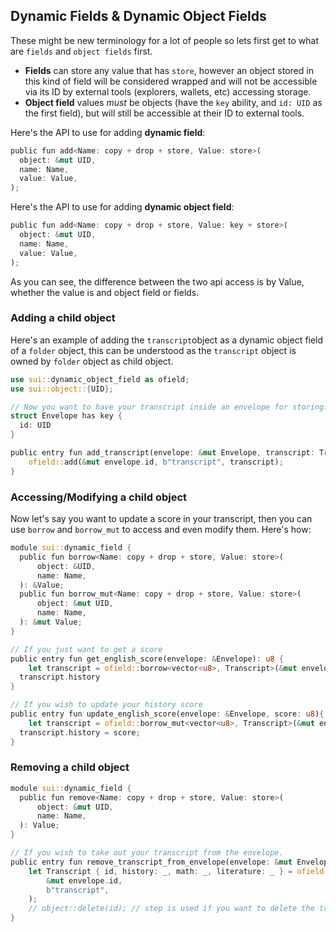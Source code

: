## Dynamic Fields & Dynamic Object Fields

These might be new terminology for a lot of people so lets first get to what are `fields` and `object fields` first.

- **Fields** can store any value that has `store`, however an object stored in this kind of field will be considered wrapped and will not be accessible via its ID by external tools (explorers, wallets, etc) accessing storage.
- **Object field** values *must* be objects (have the `key` ability, and `id: UID` as the first field), but will still be accessible at their ID to external tools.

Here's the API to use for adding **dynamic field**:

```rust
public fun add<Name: copy + drop + store, Value: store>(
  object: &mut UID,
  name: Name,
  value: Value,
);
```

Here's the API to use for adding **dynamic object field**:

```rust
public fun add<Name: copy + drop + store, Value: key + store>(
  object: &mut UID,
  name: Name,
  value: Value,
);
```

As you can see, the difference between the two api access is by Value, whether the value is and object field or fields.

### Adding a child object

Here's an example of adding the `transcript`object as a dynamic object field of a `folder` object, this can be understood as the `transcript` object is owned by `folder` object as child object.

```rust
use sui::dynamic_object_field as ofield;
use sui::object::{UID};

// Now you want to have your transcript inside an envelope for storing. Let's forst define an envelope object
struct Envelope has key {
  id: UID
}

public entry fun add_transcript(envelope: &mut Envelope, transcript: TranscriptObject) {
	ofield::add(&mut envelope.id, b"transcript", transcript);
}
```

### Accessing/Modifying a child object

Now let's say you want to update a score in your transcript, then you can use `borrow` and `borrow_mut` to access and even modify them. Here's how:

```rust
module sui::dynamic_field {
  public fun borrow<Name: copy + drop + store, Value: store>(
      object: &UID,
      name: Name,
  ): &Value;
  public fun borrow_mut<Name: copy + drop + store, Value: store>(
      object: &mut UID,
      name: Name,
  ): &mut Value;
}
```

```rust
// If you just want to get a score
public entry fun get_english_score(envelope: &Envelope): u8 {
	let transcript = ofield::borrow<vector<u8>, Transcript>(&mut envelope.id, b"transcript");
  transcript.history
}

// If you wish to update your history score
public entry fun update_english_score(envelope: &Envelope, score: u8){
	let transcript = ofield::borrow_mut<vector<u8>, Transcript>(&mut envelope.id, b"transcript");
  transcript.history = score;
}
```

### Removing a child object

```rust
module sui::dynamic_field {
  public fun remove<Name: copy + drop + store, Value: store>(
      object: &mut UID,
      name: Name,
  ): Value;
}
```

```rust
// If you wish to take out your transcript from the envelope.
public entry fun remove_transcript_from_envelope(envelope: &mut Envelope) {
    let Transcript { id, history: _, math: _, literature: _ } = ofield::remove<vector<u8>, Child>(
        &mut envelope.id,
        b"transcript",
    );
    // object::delete(id); // step is used if you want to delete the transcript instance.
}
```

